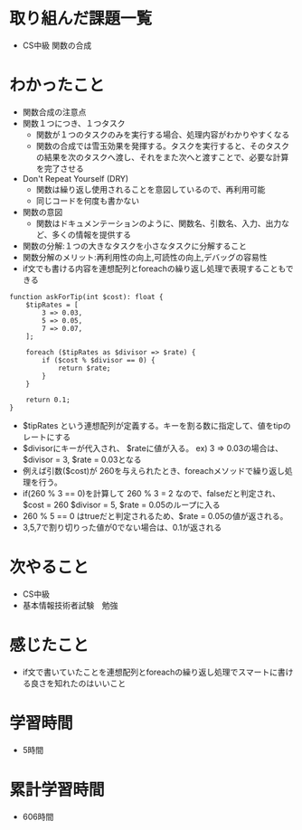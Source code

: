 # 取り組んだ課題一覧
- CS中級 関数の合成

# わかったこと
- 関数合成の注意点
- 関数１つにつき、１つタスク
	- 関数が１つのタスクのみを実行する場合、処理内容がわかりやすくなる
	- 関数の合成では雪玉効果を発揮する。タスクを実行すると、そのタスクの結果を次のタスクへ渡し、それをまた次へと渡すことで、必要な計算を完了させる
- Don't Repeat Yourself (DRY)
	- 関数は繰り返し使用されることを意図しているので、再利用可能
	- 同じコードを何度も書かない
- 関数の意図
	- 関数はドキュメンテーションのように、関数名、引数名、入力、出力など、多くの情報を提供する
- 関数の分解:１つの大きなタスクを小さなタスクに分解すること
- 関数分解のメリット:再利用性の向上,可読性の向上,デバッグの容易性
- if文でも書ける内容を連想配列とforeachの繰り返し処理で表現することもできる
```
function askForTip(int $cost): float {
    $tipRates = [
        3 => 0.03,
        5 => 0.05,
        7 => 0.07,
    ];

    foreach ($tipRates as $divisor => $rate) {
        if ($cost % $divisor == 0) {
            return $rate;
        }
    }

    return 0.1;
}
```
- $tipRates という連想配列が定義する。キーを割る数に指定して、値をtipのレートにする
- $divisorにキーが代入され、 $rateに値が入る。 ex) 3 => 0.03の場合は、 $divisor = 3, $rate = 0.03となる
- 例えば引数($cost)が 260を与えられたとき、foreachメソッドで繰り返し処理を行う。
- if(260 % 3 == 0)を計算して 260 % 3 = 2 なので、falseだと判定され、$cost = 260 $divisor = 5, $rate = 0.05のループに入る
- 260 % 5 == 0 はtrueだと判定されるため、$rate = 0.05の値が返される。
- 3,5,7で割り切りった値が0でない場合は、0.1が返される


# 次やること
- CS中級
- 基本情報技術者試験　勉強

# 感じたこと
- if文で書いていたことを連想配列とforeachの繰り返し処理でスマートに書ける良さを知れたのはいいこと

# 学習時間
- 5時間

# 累計学習時間
- 606時間
